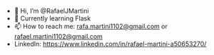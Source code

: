- 👋 Hi, I’m @RafaelJMartini
- 🌱 Currently learning Flask
- 📫 How to reach me: rafa.martini1102@gmail.com or rafael.martini1102@gmail.com
- LinkedIn: https://www.linkedin.com/in/rafael-martini-a50653270/

<!---
RafaelJMartini/RafaelJMartini is a ✨ special ✨ repository because its `README.md` (this file) appears on your GitHub profile.
You can click the Preview link to take a look at your changes.
--->
